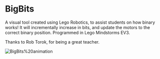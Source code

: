 # BigBits
A visual tool created using Lego Robotics, to assist students on how binary works! It will incrementally increase in bits, and update the motors to the correct binary position. Programmed in Lego Mindstorms EV3.


Thanks to Rob Torok, for being a great teacher.

![BigBits%20animation](https://github.com/dogfugt/BigBits/blob/master/BigBits%20animation.gif?raw=true)
